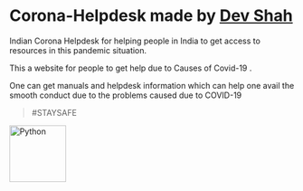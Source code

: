 # Corona-Helpdesk made by [Dev Shah](https://coderustypro.github.io)

Indian Corona Helpdesk for helping people in India to get access to resources in this pandemic situation.


This a website for people to get help due to Causes of Covid-19 .

One can get manuals and helpdesk information which can help one avail the smooth conduct due to the problems caused due to COVID-19

>#STAYSAFE

<img alt="Python" width="100px" src="https://forthebadge.com/images/badges/validated-html5.svg"/>
